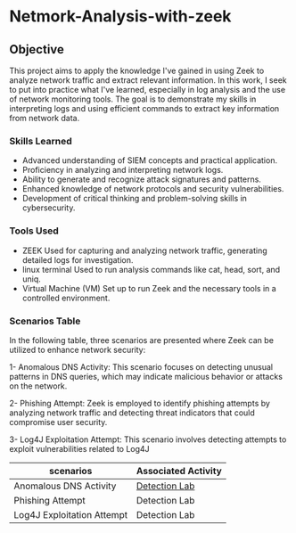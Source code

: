 # Netmork-Analysis-with-zeek

## Objective
This project aims to apply the knowledge I've gained in using Zeek to analyze network traffic and extract relevant information. In this work, I seek to put into practice what I've learned, especially in log analysis and the use of network monitoring tools. The goal is to demonstrate my skills in interpreting logs and using efficient commands to extract key information from network data.

### Skills Learned

- Advanced understanding of SIEM concepts and practical application.
- Proficiency in analyzing and interpreting network logs.
- Ability to generate and recognize attack signatures and patterns.
- Enhanced knowledge of network protocols and security vulnerabilities.
- Development of critical thinking and problem-solving skills in cybersecurity.

### Tools Used

- ZEEK Used for capturing and analyzing network traffic, generating detailed logs for investigation.
- linux terminal Used to run analysis commands like cat, head, sort, and uniq.
- Virtual Machine (VM) Set up to run Zeek and the necessary tools in a controlled environment.
### Scenarios Table

In the following table, three scenarios are presented where Zeek can be utilized to enhance network security:

1- Anomalous DNS Activity: This scenario focuses on detecting unusual patterns in DNS queries, which may indicate malicious behavior or attacks on the network.

2- Phishing Attempt: Zeek is employed to identify phishing attempts by analyzing network traffic and detecting threat indicators that could compromise user security.

3- Log4J Exploitation Attempt: This scenario involves detecting attempts to exploit vulnerabilities related to Log4J

| scenarios                                  | Associated   Activity        |
|-----------------------------------------------|----------------------------|
| Anomalous DNS Activity| <a href="https://github.com/AntonioGorosito/ZEEK-exercises-Anomalous-DNS-/blob/main/README.md">Detection Lab</a>|
| Phishing Attempt |Detection Lab</a>|
| Log4J Exploitation Attempt |Detection Lab|
